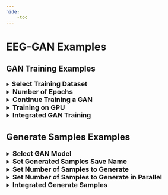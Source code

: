 ```yaml
---
hide:
    -toc
---
```


# EEG-GAN Examples

## <b>GAN Training Examples</b>

<details style="border-color:Grey;">
    <summary style="background-color:transparent;"><b><font size = "4">Select Training Dataset</font></b></summary>
    <font size = "3">
    You can direct the GAN to train on specific datasets using the <code>path_dataset</code> argument. <br><br>

    &emsp;<code>python gan_training_main.py path_dataset=data\my_data.csv</code>
    </font>
</details>

<details style="border-color:Grey;">
    <summary style="background-color:transparent;"><b><font size = "4">Number of Epochs</font></b></summary>
    <font size = "3">
    You can vary the number of epochs that the GAN is trained on with the <code>n_epochs</code> parameter. <br><br>

    &emsp;<code>python gan_training_main.py n_epochs=8000</code>
    </font>
</details>

<details style="border-color:Grey;">
    <summary style="background-color:transparent;"><b><font size = "4">Continue Training a GAN</font></b></summary>
    <font size = "3">
    You can continue training a GAN using the <code>train_gan</code> and (optionally) <code>path_checkpoint</code> arguments. Not including the <code>path_checkpoint</code> argument will default to training a model <code>trained_models\checkpoint.pt</code> <br><br>

    &emsp;<code>python gan_training_main.py train_gan path_checkpoint=trained_models\my_model.pt</code>
    </font>
</details>


<details style="border-color:Grey;">
    <summary style="background-color:transparent;"><b><font size = "4">Training on GPU</font></b></summary>
    <font size = "3">
    You can use your GPU rather than CPU to train the GAN using the <code>ddp</code> parameter.<br><br>

    &emsp;<code>python gan_training_main.py ddp</code>
    </font>
</details>

<details style="border-color:Grey;">
    <summary style="background-color:transparent;"><b><font size = "4">Integrated GAN Training</font></b></summary>
    <font size = "3">
    Putting these arguments together, we can train our GAN: <br>
    &emsp;On GPUs <code>ddp</code><br>
    &emsp;On our dataset <code>path_dataset=data\my_data.csv</code><br>
    &emsp;For 8000 epochs <code>n_epochs=8000</code><br><br>

    &emsp;<code>python gan_training_main.py ddp path_dataset=data\my_data.csv n_epochs=8000</code>
    </font>
</details>

## <b>Generate Samples Examples</b>

<details style="border-color:Grey;">
    <summary style="background-color:transparent;"><b><font size = "4">Select GAN Model</font></b></summary>
    <font size = "3">
    You can generate samples from a specific GAN using the <code>file</code> argument. <br><br>

    &emsp;<code>python generate_samples_main.py file=trained_models\my_GAN.pt</code>
    </font>
</details>

<details style="border-color:Grey;">
    <summary style="background-color:transparent;"><b><font size = "4">Set Generated Samples Save Name</font></b></summary>
    <font size = "3">
    You can declare the path and name of the saved generated samples file using the <code>path_samples</code> argument. <br><br>

    &emsp;<code>python generate_samples_main.py path_samples=generated_samples\my_samples.csv</code>
    </font>
</details>

<details style="border-color:Grey;">
    <summary style="background-color:transparent;"><b><font size = "4">Set Number of Samples to Generate</font></b></summary>
    <font size = "3">
    You can set the total number of samples to generate (which will be split equally across conditions) using the <code>num_samples_total</code> argument. <br><br>

    &emsp;<code>python generate_samples_main.py num_samples_total=10000</code>
    </font>
</details>

<details style="border-color:Grey;">
    <summary style="background-color:transparent;"><b><font size = "4">Set Number of Samples to Generate in Parallel</font></b></summary>
    <font size = "3">
    You can set the number of samples that will be generated in parallel using the <code>num_samples_parallel</code> argument. <br><br>

    &emsp;<code>python generate_samples_main.py num_samples_parallel=1000</code>
    </font>
</details>

<details style="border-color:Grey;">
    <summary style="background-color:transparent;"><b><font size = "4">Integrated Generate Samples</font></b></summary>
    <font size = "3">
    Putting these arguments together, we can generate samples: <br>
    &emsp;On our model <code>file=trained_models\my_GAN.pt</code><br>
    &emsp;With a saved filename  <code>path_samples=generated_samples\my_samples.csv</code><br>
    &emsp;Generating 10,000 samples <code>num_samples_total=10000</code><br>
    &emsp;At a rate of 1,000 at a time <code>num_samples_parallel=1000</code><br><br

    &emsp;<code>python generate_samples_main.py file=trained_models\my_GAN.pt path_samples=generated_samples\my_samples.csv num_samples_total=10000 num_samples_parallel=1000</code>
    </font>
</details>